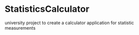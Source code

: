 # StatisticsCalculator
university project to create a calculator application for statistic measurements
